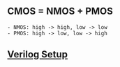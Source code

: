 
## CMOS = NMOS + PMOS
	- NMOS: high -> high, low -> low
	- PMOS: high -> low, low -> high

## [Verilog Setup](https://www.swarthmore.edu/NatSci/mzucker1/e15_f2014/iverilog.html)
